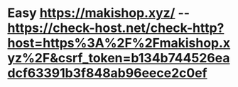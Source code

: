 # Easy https://makishop.xyz/ -- https://check-host.net/check-http?host=https%3A%2F%2Fmakishop.xyz%2F&csrf_token=b134b744526eadcf63391b3f848ab96eece2c0ef
